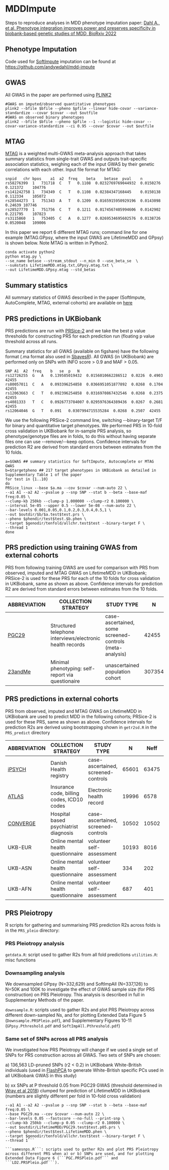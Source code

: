# MDDImpute

Steps to reproduce analyses in MDD phenotype imputation paper: [Dahl A., et al, Phenotype integration improves power and preserves specificity in biobank-based genetic studies of MDD, BioRxiv 2022](https://www.biorxiv.org/content/10.1101/2022.08.15.503980v1.abstract)

## Phenotype Imputation 

Code used for [SoftImpute](https://cran.r-project.org/web/packages/softImpute/index.html) imputation can be found at https://github.com/andywdahl/mdd-impute 

## GWAS 

All GWAS in the paper are performed using [PLINK2](https://www.cog-genomics.org/plink/2.0/)

```
#GWAS on imputed/observed quantitative phenotypes 
plink2 --bfile $bfile --pheno $pfile --linear hide-covar --variance-standardize --covar $covar --out $outfile 
#GWAS on observed binary phenotypes 
plink2 --bfile $bfile --pheno $pfile --1 --logistic hide-covar --covar-variance-standardize --ci 0.95 --covar $covar --out $outfile 
```

## MTAG 

[MTAG](https://www.nature.com/articles/s41588-017-0009-4) is a weighted multi-GWAS meta-analysis approach that takes summary statistics from single-trait GWAS and outputs trait-specific association statistics, weighing each of the input GWAS by their genetic correlations with each other. Input file format for MTAG: 

```
snpid	chr	bpos	a1	a2	freq	beta	betase	pval	n
rs58276399	1	731718	C	T	0.1108	0.0232769769044932	0.0150276	0.121372	104776
rs141242758	1	734349	C	T	0.1108	0.02384347168445	0.0150138	0.112334	105072
rs28544273	1	751343	A	T	0.1209	0.0165915950929196	0.0143098	0.24639	107746
rs28527770	1	751756	C	T	0.1211	0.0174567405994606	0.0142902	0.221795	107823
rs3115860	1	753405	C	A	0.1277	0.0269534695602576	0.0138726	0.0520048	109006
```

In this paper we report 6 different MTAG runs; command line for one example (MTAG.GPpsy, where the input GWAS are LifetimeMDD and GPpsy) is shown below. Note MTAG is written in Python2.  

```
conda activate python2
python mtag.py \
--se_name betase --stream_stdout --n_min 0 --use_beta_se  \
--sumstats LifetimeMDD.mtag.txt,GPpsy.mtag.txt \
--out LifetimeMDD.GPpsy.mtag --std_betas  
``` 

## Summary statistics 

All summary statistics of GWAS described in the paper (SoftImpute, AutoComplete, MTAG, external cohorts) are available on [here](https://doi.org/10.6084/m9.figshare.19604335.v1)

## PRS predictions in UKBiobank

PRS predictions are run with [PRSice-2](https://choishingwan.github.io/PRSice/) and we take the best p value thresholds for constructing PRS for each prediction run (floating p value threshold across all runs. 

Summary statistics for all GWAS (available on figshare) have the following format (.ma format also used in [SbayesR](https://cnsgenomics.com/software/gctb/#Tutorial)). All GWAS (in UKBiobank) are performed only on SNPs with INFO score > 0.9 and MAF > 0.05. 

```
SNP	A1	A2	freq	b	se	p	N
rs12726255	G	A	0.139585019432	0.0156010662286512	0.0226	0.4903	42455
rs80057011	C	A	0.093396254858	0.0366951051877892	0.0268	0.1704	42455
rs12063663	C	T	0.092396254858	0.0316970867432546	0.0268	0.2375	42455
rs4081333	T	C	0.0926773784007	0.0295976364389436	0.0267	0.2681	42455
rs12064046	G	T	0.091	0.0307994715535284	0.0268	0.2507	42455
```

We use the following PRSice-2 command line, switching --binary-target T/F for binary and quantitative target phenotypes. We performed PRS in 10-fold cross validation in UKBiobank for in-sample PRS analysis, so phenotype/genotype files are in folds, to do this without having separate files one can use --remove/--keep options. Confidence intervals for prediction R2 are derived from standard errors between estimates from the 10 folds. 

```
a=$GWAS ## summary statistics for SoftImpute, Autocomplete or MTAG GWAS 
b=$targetpheno ## 217 target phenotypes in UKBiobank as detailed in Supplementary Table 1 of the paper 
for test in {1..10}
do 
PRSice_linux --base $a.ma --cov $covar --num-auto 22 \
--a1 A1 --a2 A2 --pvalue p --snp SNP --stat b --beta --base-maf freq:0.05 \
--clump-kb 250kb --clump-p 1.000000 --clump-r2 0.100000 \
--interval 5e-05 --upper 0.5 --lower 5e-08 --num-auto 22 \
--bar-levels 0.001,0.05,0.1,0.2,0.3,0.4,0.5,1 \
--out $outdir/$b/$a.test$test.prs \
--pheno $phendir/test$test.$b.phen \
--target $genodir/tenfold/allchr.test$test --binary-target F \
--thread 1
done 
```

## PRS prediction using training GWAS from external cohorts 

PRS from following training GWAS are used for comparison with PRS from observed, imputed and MTAG GWAS on LifetimeMDD in UKBiobank; PRSice-2 is used for these PRS for each of the 10 folds for cross validation in UKBiobank, same as shown as above. Confidence intervals for prediction R2 are derived from standard errors between estimates from the 10 folds. 

|ABBREVIATION	|COLLECTION STRATEGY	|STUDY TYPE	|N	|Neff	|SAMPLE PREV	|POPULATION PREV|
|---|---|---|---|---|---|---|
|[PGC29](https://www.nature.com/articles/s41588-018-0090-3)|Structured telephone interviews/electronic health records|case-ascertained, some screened-controls (meta-analysis)|42455|40627|0.40|[0.15](https://jamanetwork.com/journals/jama/fullarticle/196765)|
|[23andMe](https://www.nature.com/articles/ng.3623)|Minimal phenotyping: self-report via questionaire|unascertained population cohort|307354|228033|0.25	|[0.25](https://www.nature.com/articles/ng.3623)|


## PRS predictions in external cohorts 

PRS from observed, imputed and MTAG GWAS on LifetimeMDD in UKBiobank are used to predict MDD in the following cohorts; PRSice-2 is used for these PRS, same as shown as above. Confidence intervals for prediction R2s are derived using bootstrapping shown in ```getr2sd.R``` in the ```PRS_predict``` directory 

|ABBREVIATION	|COLLECTION STRATEGY	|STUDY TYPE	|N	|Neff	|SAMPLE PREV	|POPULATION PREV|
|---|---|---|---|---|---|---|
|[iPSYCH](https://www.nature.com/articles/s41593-018-0320-0)|Danish Health registry|case-ascertained, screened-controls|65601	|63475|0.41|[0.15](https://jamanetwork.com/journals/jama/fullarticle/196765)|
|[ATLAS](https://genomemedicine.biomedcentral.com/articles/10.1186/s13073-022-01106-x)|Insurance code, billing codes, ICD10 codes|Electronic health record|19996|6578|0.09|[0.09](https://genomemedicine.biomedcentral.com/articles/10.1186/s13073-022-01106-x)|
|[CONVERGE](https://www.nature.com/articles/nature14659)|Hospital based psychiatrist diagnosis|case-ascertained, screened-controls|10502|10502|0.50	|[0.08](https://www.nature.com/articles/nature14659)|
|UKB-EUR|Online mental health questionnaire|volunteer self-assessment|10193|8016|0.27|0.27|
|UKB-ASN|Online mental health questionnaire|volunteer self-assessment|334|202|0.19|0.19|
|UKB-AFN|Online mental health questionnaire|volunteer self-assessment|687|401|0.18|0.18|


## PRS Pleiotropy 

R scripts for gathering and summarising PRS prediction R2s across folds is in the ```PRS_pleio``` directory:

### PRS Pleiotropy analysis 

```getdata.R```: script used to gather R2s from all fold predictions 
```utilities.R```: misc functions  

### Downsampling analysis 

We downsampled GPpsy (N=332,629) and SoftImpAll (N=337,126) to N=50K and 100K to investigate the effect of GWAS sample size (for PRS construction) on PRS Pleiotropy. This analysis is described in full in Supplementary Methods of the paper. 

```downsample.R```: scripts used to gather R2s and plot PRS Pleiotropy across different down-sampled Ns, and for plotting Extended Data Figure 5 (```Downsample.PRSPleio.pdf```), and Supplementary Figures 10-11 (```GPpsy.Pthreshold.pdf``` and ```SoftImpAll.Pthreshold.pdf```)

### Same set of SNPs across all PRS analysis 
We investigated how PRS Pleiotropy will change if we used a single set of SNPs for PRS construction across all GWAS. Two sets of SNPs are chosen:

a) 136,563 LD-pruned SNPs (r2 < 0.2) in UKBiobank White-British individuals (used in [FlashPCA](https://github.com/gabraham/flashpca) to generate White-British specific PCs used in all UKBiobank GWAS in this study) 

b) xx SNPs at P threshold 0.05 from PGC29 GWAS (threshold determined in [Wray et al 2018](https://www.nature.com/articles/s41588-018-0090-3)) clumped for prediction of LifetimeMDD in UKBiobank (numbers are slightly different per fold in 10-fold cross validation) 

```/home/hpc/na.cai/bin/PRSice_linux \
--a1 A1 --a2 A2 --pvalue p --snp SNP --stat b --beta --base-maf freq:0.05 \
--base PGC29.ma --cov $covar --num-auto 22 \
--bar-levels 0.05 --fastscore --no-full --print-snp \
--clump-kb 250kb --clump-p 0.05 --clump-r2 0.100000 \
--out $outdir/LifetimeMDD/PGC29.test$test.p05.prs \
--pheno $phendir/test$test.LifetimeMDD.phen \
--target $genodir/tenfold/allchr.test$test --binary-target F \
--thread 1```

```samesnps.R```: scripts used to gather R2s and plot PRS Pleiotropy across different PRS when a) or b) SNPs are used, and for plotting Extended Data Figure 6 (```PGC.PRSPleio.pdf``` and ```LD2.PRSPleio.pdf```).
